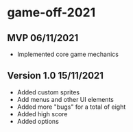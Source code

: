 # game-off-2021

## MVP 06/11/2021

* Implemented core game mechanics

## Version 1.0 15/11/2021

* Added custom sprites
* Add menus and other UI elements
* Added more "bugs" for a total of eight
* Added high score
* Added options
